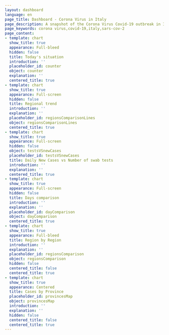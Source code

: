 ```yaml
---
layout: dashboard
language: en
page_title: Dashboard - Corona Virus in Italy
page_description: A snapshot of the Corona Virus Covid-19 outbreak in Italy
page_keywords: corona virus,covid-19,italy,sars-cov-2
page_content:
- template: chart
  show_title: true
  appearance: Full-bleed
  hidden: false
  title: Today's situation
  introduction: ''
  placeholder_id: counter
  object: counter
  explanation: ''
  centered_title: true
- template: chart
  show_title: true
  appearance: Full-screen
  hidden: false
  title: Regional trend
  introduction: ''
  explanation: ''
  placeholder_id: regionsComparisonLines
  object: regionsComparisonLines
  centered_title: true
- template: chart
  show_title: true
  appearance: Full-screen
  hidden: false
  object: testsVSnewCases
  placeholder_id: testsVSnewCases
  title: Daily New Cases vs Number of swab tests
  introduction: ''
  explanation: ''
  centered_title: true
- template: chart
  show_title: true
  appearance: Full-screen
  hidden: false
  title: Days comparison
  introduction: ''
  explanation: ''
  placeholder_id: dayComparison
  object: dayComparison
  centered_title: true
- template: chart
  show_title: true
  appearance: Full-bleed
  title: Region by Region
  introduction: ''
  explanation: ''
  placeholder_id: regionsComparison
  object: regionsComparison
  hidden: false
  centered_title: false
  centered_title: true
- template: chart
  show_title: true
  appearance: Centered
  title: Cases by Province
  placeholder_id: provincesMap
  object: provincesMap
  introduction: ''
  explanation: ''
  hidden: false
  centered_title: false
  centered_title: true
---
```

